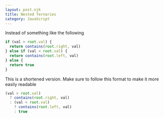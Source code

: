 ```yaml
---
layout: post.njk
title: Nested Ternaries
category: JavaScript
---
```


Instead of something like the following

```js
if (val > root.val) {
  return contains(root.right, val)
} else if (val < root.val) {
  return contains(root.left, val)
} else {
  return true
}
```

This is a shortened version. Make sure to follow this format to make it more easily readable

```js
(val > root.val)
  ? contains(root.right, val)
  : (val < root.val)
    ? contains(root.left, val)
    : true
```
